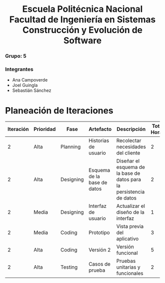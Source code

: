 <h1 align="center">
    Escuela Politécnica Nacional<br>
    Facultad de Ingeniería en Sistemas<br>
    Construcción y Evolución de Software<br>
</h1>

### Grupo: 5

### Integrantes
- Ana Campoverde
- Joel Guingla
- Sebastián Sánchez

# Planeación de Iteraciones

| Iteración | Prioridad | Fase      | Artefacto                   | Descripción                                                          | Total Horas |
| --------- | --------- | --------- | --------------------------- | -------------------------------------------------------------------- | ----------- |
| 2         | Alta      | Planning  | Historias de usuario        | Recolectar necesidades del cliente                                   | 2           |
| 2         | Alta      | Designing | Esquema de la base de datos | Diseñar el esquema de la base de datos para la persistencia de datos | 2           |
| 2         | Media     | Designing | Interfaz de usuario         | Actualizar el diseño de la interfaz                                  | 1           |
| 2         | Media     | Coding    | Prototipo                   | Vista previa del aplicativo                                          | 3           |
| 2         | Alta      | Coding    | Versión 2                   | Versión funcional                                                    | 5           |
| 2         | Alta      | Testing   | Casos de prueba             | Pruebas unitarias y funcionales                                      | 2           |

